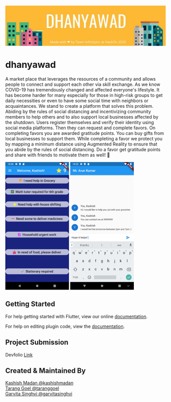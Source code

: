 ![header-dhanyawad](readme-assets/DHANYAWAD.jpg)


# dhanyawad

A market place that leverages the resources of a community and allows people to connect and support each other via skill exchange.
As we know COVID-19 has tremendously changed and affected everyone's lifestyle. It has become harder for many especially for those in high-risk groups to get daily necessities or even to have some social time with neighbors or acquaintances. We stand to create a platform that solves this problem.
Abiding by the rules of social distancing and incentivizing community members to help others and to also support local businesses affected by the shutdown. Users register themselves and verify their identity using social media platforms. Then they can request and complete favors. On completing favors you are awarded gratitude points. You can buy gifts from local businesses to support them.
While completing a favor we protect you by mapping a minimum distance using Augmented Reality to ensure that you abide by the rules of social distancing. 
Do a favor get gratitude points and share with friends to motivate them as well! 🌟

<img src="readme-assets/Screenshot_1587315616.png" data-canonical-src="" width="200" height="400" />
<img src="readme-assets/Screenshot_1587315325.png" data-canonical-src="" width="200" height="400" />

## Getting Started

For help getting started with Flutter, view our online [documentation](https://flutter.dev/).

For help on editing plugin code, view the [documentation](https://flutter.dev/docs/development/packages-and-plugins/using-packages#edit-code).

## Project Submission 
Devfolio [Link](https://devfolio.co/submissions/dhanyawad)

## Created & Maintained By
[Kashish Madan @kashishmadan](https://github.com/kashishmadan) <br />
[Tarang Goel @taranggoel](https://github.com/taranggoel) <br />
[Garvita Singhvi @garvitasinghvi](https://github.com/garvitasinghvi)

